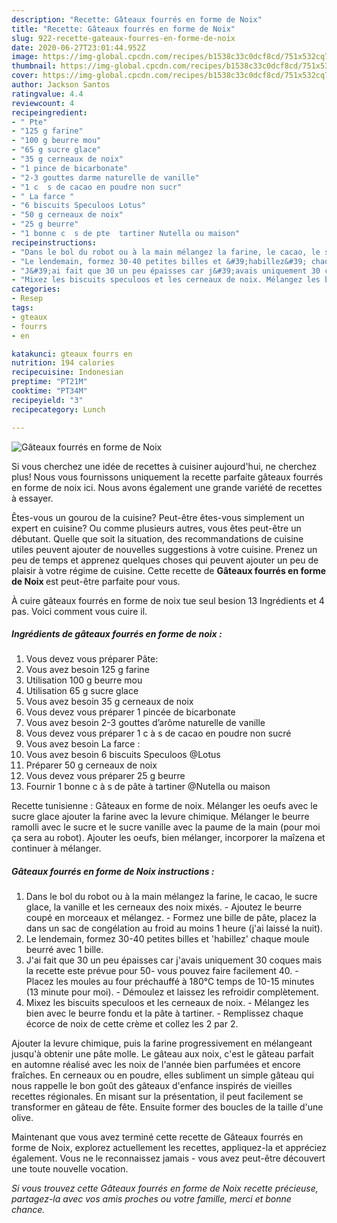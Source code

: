 ```yaml
---
description: "Recette: Gâteaux fourrés en forme de Noix"
title: "Recette: Gâteaux fourrés en forme de Noix"
slug: 922-recette-gateaux-fourres-en-forme-de-noix
date: 2020-06-27T23:01:44.952Z
image: https://img-global.cpcdn.com/recipes/b1538c33c0dcf8cd/751x532cq70/gateaux-fourres-en-forme-de-noix-photo-principale-de-la-recette.jpg
thumbnail: https://img-global.cpcdn.com/recipes/b1538c33c0dcf8cd/751x532cq70/gateaux-fourres-en-forme-de-noix-photo-principale-de-la-recette.jpg
cover: https://img-global.cpcdn.com/recipes/b1538c33c0dcf8cd/751x532cq70/gateaux-fourres-en-forme-de-noix-photo-principale-de-la-recette.jpg
author: Jackson Santos
ratingvalue: 4.4
reviewcount: 4
recipeingredient:
- " Pte"
- "125 g farine"
- "100 g beurre mou"
- "65 g sucre glace"
- "35 g cerneaux de noix"
- "1 pince de bicarbonate"
- "2-3 gouttes darme naturelle de vanille"
- "1 c  s de cacao en poudre non sucr"
- " La farce "
- "6 biscuits Speculoos Lotus"
- "50 g cerneaux de noix"
- "25 g beurre"
- "1 bonne c  s de pte  tartiner Nutella ou maison"
recipeinstructions:
- "Dans le bol du robot ou à la main mélangez la farine, le cacao, le sucre glace, la vanille et les cerneaux des noix mixés. Ajoutez le beurre coupé en morceaux et mélangez.  Formez une bille de pâte, placez la dans un sac de congélation au froid au moins 1 heure (j&#39;ai laissé la nuit)."
- "Le lendemain, formez 30-40 petites billes et &#39;habillez&#39; chaque moule beurré avec 1 bille."
- "J&#39;ai fait que 30 un peu épaisses car j&#39;avais uniquement 30 coques mais la recette este prévue pour 50- vous pouvez faire facilement 40. Placez les moules au four préchauffé à 180°C temps de 10-15 minutes (13 minute pour moi). Démoulez et laissez les refroidir complètement."
- "Mixez les biscuits speculoos et les cerneaux de noix. Mélangez les bien avec le beurre fondu et la pâte à tartiner. Remplissez chaque écorce de noix de cette crème et collez les 2 par 2."
categories:
- Resep
tags:
- gteaux
- fourrs
- en

katakunci: gteaux fourrs en 
nutrition: 194 calories
recipecuisine: Indonesian
preptime: "PT21M"
cooktime: "PT34M"
recipeyield: "3"
recipecategory: Lunch

---
```



![Gâteaux fourrés en forme de Noix](https://img-global.cpcdn.com/recipes/b1538c33c0dcf8cd/751x532cq70/gateaux-fourres-en-forme-de-noix-photo-principale-de-la-recette.jpg)

Si vous cherchez une idée de recettes à cuisiner aujourd'hui, ne cherchez plus! Nous vous fournissons uniquement la recette parfaite gâteaux fourrés en forme de noix ici. Nous avons également une grande variété de recettes à essayer.

Êtes-vous un gourou de la cuisine? Peut-être êtes-vous simplement un expert en cuisine? Ou comme plusieurs autres, vous êtes peut-être un débutant. Quelle que soit la situation, des recommandations de cuisine utiles peuvent ajouter de nouvelles suggestions à votre cuisine. Prenez un peu de temps et apprenez quelques choses qui peuvent ajouter un peu de plaisir à votre régime de cuisine. Cette recette de <strong> Gâteaux fourrés en forme de Noix </strong> est peut-être parfaite pour vous.

<!--inarticleads1-->

À cuire gâteaux fourrés en forme de noix tue seul besion 13 Ingrédients et 4 pas. Voici comment vous cuire il.

##### Ingrédients de gâteaux fourrés en forme de noix :

1. Vous devez vous préparer  Pâte:
1. Vous avez besoin 125 g farine
1. Utilisation 100 g beurre mou
1. Utilisation 65 g sucre glace
1. Vous avez besoin 35 g cerneaux de noix
1. Vous devez vous préparer 1 pincée de bicarbonate
1. Vous avez besoin 2-3 gouttes d’arôme naturelle de vanille
1. Vous devez vous préparer 1 c à s de cacao en poudre non sucré
1. Vous avez besoin  La farce :
1. Vous avez besoin 6 biscuits Speculoos @Lotus
1. Préparer 50 g cerneaux de noix
1. Vous devez vous préparer 25 g beurre
1. Fournir 1 bonne c à s de pâte à tartiner @Nutella ou maison


Recette tunisienne : Gâteaux en forme de noix. Mélanger les oeufs avec le sucre glace ajouter la farine avec la levure chimique. Mélanger le beurre ramolli avec le sucre et le sucre vanille avec la paume de la main (pour moi ça sera au robot). Ajouter les oeufs, bien mélanger, incorporer la maîzena et continuer à mélanger. 

<!--inarticleads2-->

##### Gâteaux fourrés en forme de Noix instructions :

1. Dans le bol du robot ou à la main mélangez la farine, le cacao, le sucre glace, la vanille et les cerneaux des noix mixés. - Ajoutez le beurre coupé en morceaux et mélangez.  - Formez une bille de pâte, placez la dans un sac de congélation au froid au moins 1 heure (j&#39;ai laissé la nuit).
1. Le lendemain, formez 30-40 petites billes et &#39;habillez&#39; chaque moule beurré avec 1 bille.
1. J&#39;ai fait que 30 un peu épaisses car j&#39;avais uniquement 30 coques mais la recette este prévue pour 50- vous pouvez faire facilement 40. - Placez les moules au four préchauffé à 180°C temps de 10-15 minutes (13 minute pour moi). - Démoulez et laissez les refroidir complètement.
1. Mixez les biscuits speculoos et les cerneaux de noix. - Mélangez les bien avec le beurre fondu et la pâte à tartiner. - Remplissez chaque écorce de noix de cette crème et collez les 2 par 2.


Ajouter la levure chimique, puis la farine progressivement en mélangeant jusqu&#39;à obtenir une pâte molle. Le gâteau aux noix, c&#39;est le gâteau parfait en automne réalisé avec les noix de l&#39;année bien parfumées et encore fraîches. En cerneaux ou en poudre, elles subliment un simple gâteau qui nous rappelle le bon goût des gâteaux d&#39;enfance inspirés de vieilles recettes régionales. En misant sur la présentation, il peut facilement se transformer en gâteau de fête. Ensuite former des boucles de la taille d&#39;une olive. 

<!--inarticleads1-->

<p>
Maintenant que vous avez terminé cette recette de Gâteaux fourrés en forme de Noix, explorez actuellement les recettes, appliquez-la et appréciez également. Vous ne le reconnaissez jamais - vous avez peut-être découvert une toute nouvelle vocation.
</p>

<p>
<i>Si vous trouvez cette Gâteaux fourrés en forme de Noix recette précieuse, partagez-la avec vos amis proches ou votre famille, merci et bonne chance.</i>
</p>
